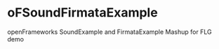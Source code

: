oFSoundFirmataExample
=====================

openFrameworks SoundExample and FirmataExample Mashup for FLG demo
